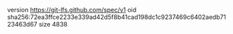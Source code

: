 version https://git-lfs.github.com/spec/v1
oid sha256:72ea3ffce2233e339ad42d5f8b41cad198dc1c9237469c6402aedb7123463d67
size 4838
